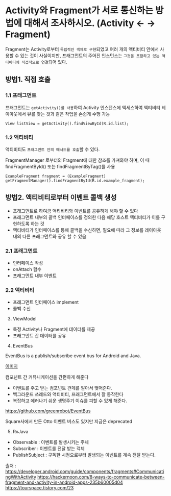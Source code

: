 # Activity와 Fragment가 서로 통신하는 방법에 대해서 조사하시오. (Activity <- -> Fragment)

Fragment는 Activity로부터 `독립적인 객체로 구현`되었고 여러 개의 액티비티 안에서 사용할 수 있는 것이 사실이지만,
프래그먼트의 주어진 인스턴스는 `그것을 포함하고 있는 액티비티에 직접적으로 연결`되어 있다.

## 방법1. 직접 호출

### 1.1 프래그먼트

프래그먼트는 `getActivity()를 사용`하여 Activity 인스턴스에 액세스하여 액티비티 레이아웃에서 뷰를 찾는 것과 같은 작업을 손쉽게 수행 가능

```
View listView = getActivity().findViewById(R.id.list);
```

### 1.2 액티비티

액티비티도 `프래그먼트 안의 메서드를 호출`할 수 있다.

FragmentManager 로부터의 Fragment에 대한 참조를 가져와야 하며,
이 때 findFragmentById() 또는 findFragmentByTag()를 사용

```
ExampleFragment fragment = (ExampleFragment) getFragmentManager().findFragmentById(R.id.example_fragment);
```

## 방법2. 액티비티로부터 이벤트 콜백 생성

- 프래그먼트로 하여금 액티비티와 이벤트를 공유하게 해야 할 수 있다
- 프래그먼트 내부의 콜백 인터페이스를 정의한 다음 해당 호스트 액티비티가 이를 구현하도록 하는 것
- 액티비티가 인터페이스를 통해 콜백을 수신하면, 필요에 따라 그 정보를 레이아웃 내의 다른 프래그먼트와 공유 할 수 있음

### 2.1 프래그먼트

- 인터페이스 작성
- onAttach 함수 
- 프래그먼트 내부 이벤트 

### 2.2 액티비티

- 프래그먼트 인터페이스 implement 
- 콜백 수신

3. ViewModel
   
- 특정 Activity나 Fragment에 데이터를 제공
- 프래그먼트 간 데이터를 공유

4. EventBus

EventBus is a publish/subscribe event bus for Android and Java.

[이미지](https://t1.daumcdn.net/cfile/tistory/2676284A56AA0EAD2C)

컴포넌트 간 커뮤니케이션을 간편하게 해준다
 - 이벤트를 주고 받는 컴포넌트 관계를 알아서 맺어준다.
 - 백그라운드 쓰레드와 액티비티, 프래그먼트에서 잘 동작한다
 - 복잡하고 에러나기 쉬운 생명주기 이슈를 피할 수 있게 해준다.

https://github.com/greenrobot/EventBus

Square사에서 만든 Otto 이벤트 버스도 있지만 지금은 deprecated

5. RxJava

- Observable : 이벤트를 발생시키는 주체
- Subscriber : 이벤트를 전달 받는 객체
- PublishSubject : 구독한 시점으로부터 발생되는 이벤트를 계속 전달 받는다.


출처 : 
https://developer.android.com/guide/components/fragments#CommunicatingWithActivity
https://hackernoon.com/8-ways-to-communicate-between-fragment-and-activity-in-android-apps-235b60005d04
https://tourspace.tistory.com/23